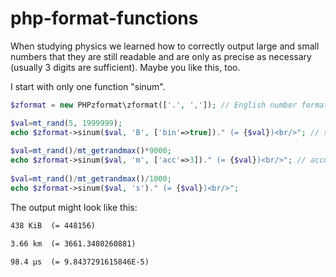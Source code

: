 # php-format-functions
When studying physics we learned how to correctly output large and small numbers that they are still readable and are only as precise as necessary (usually 3 digits are sufficient). Maybe you like this, too.

I start with only one function "sinum".

```php
$zformat = new PHPzformat\zformat(['.', ',']); // English number format

$val=mt_rand(5, 1999999); 
echo $zformat->sinum($val, 'B', ['bin'=>true])." (= {$val})<br/>"; // set to binary instead of si prefices
 
$val=mt_rand()/mt_getrandmax()*9000; 
echo $zformat->sinum($val, 'm', ['acc'=>3])." (= {$val})<br/>"; // accuracy = 3 digits (that is the std value)
 
$val=mt_rand()/mt_getrandmax()/1000; 
echo $zformat->sinum($val, 's')." (= {$val})<br/>"; 
```

The output might look like this:

```html
438 KiB  (= 448156)

3.66 km  (= 3661.3480260881)

98.4 µs  (= 9.8437291615846E-5)
```

